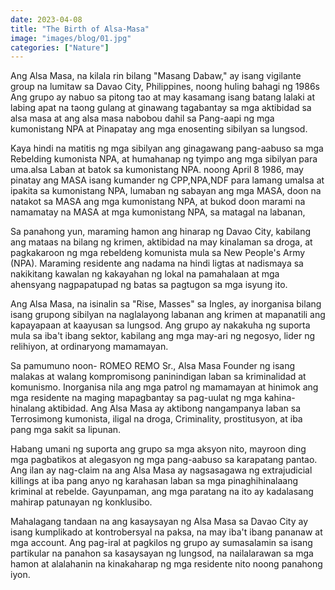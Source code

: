 ```yaml
---
date: 2023-04-08
title: "The Birth of Alsa-Masa"
image: "images/blog/01.jpg"
categories: ["Nature"]
---
```


Ang Alsa Masa, na kilala rin bilang "Masang Dabaw," ay isang vigilante group na lumitaw sa Davao City, Philippines, noong huling bahagi ng 1986s Ang grupo ay nabuo sa pitong tao at may kasamang isang batang lalaki at labing apat na taong gulang at ginawang tagabantay sa mga aktibidad sa alsa masa at ang alsa masa nabobou dahil sa Pang-aapi ng mga kumonistang NPA at Pinapatay ang mga enosenting sibilyan sa lungsod.

Kaya hindi na matitis ng mga sibilyan ang ginagawang pang-aabuso sa mga Rebelding kumonista NPA, at humahanap ng tyimpo ang mga sibilyan para uma.alsa Laban at batok sa kumonistang NPA. noong April 8 1986, may pinatay ang MASA isang kumander ng CPP,NPA,NDF para lamang umalsa at ipakita sa kumonistang NPA, lumaban ng sabayan ang mga MASA, doon na natakot sa MASA ang mga kumonistang NPA, at bukod doon marami na namamatay na MASA at mga kumonistang NPA, sa matagal na labanan,

Sa panahong yun, maraming hamon ang hinarap ng Davao City, kabilang ang mataas na bilang ng krimen, aktibidad na may kinalaman sa droga, at pagkakaroon ng mga rebeldeng komunista mula sa New People's Army (NPA). Maraming residente ang nadama na hindi ligtas at nadismaya sa nakikitang kawalan ng kakayahan ng lokal na pamahalaan at mga ahensyang nagpapatupad ng batas sa pagtugon sa mga isyung ito.

Ang Alsa Masa, na isinalin sa "Rise, Masses" sa Ingles, ay inorganisa bilang isang grupong sibilyan na naglalayong labanan ang krimen at mapanatili ang kapayapaan at kaayusan sa lungsod. Ang grupo ay nakakuha ng suporta mula sa iba't ibang sektor, kabilang ang mga may-ari ng negosyo, lider ng relihiyon, at ordinaryong mamamayan.

Sa pamumuno noon- ROMEO REMO Sr., Alsa Masa Founder ng isang malakas at walang kompromisong paninindigan laban sa kriminalidad at komunismo. Inorganisa nila ang mga patrol ng mamamayan at hinimok ang mga residente na maging mapagbantay sa pag-uulat ng mga kahina-hinalang aktibidad. Ang Alsa Masa ay aktibong nangampanya laban sa Terrosimong kumonista, iligal na droga, Criminality, prostitusyon, at iba pang mga sakit sa lipunan.

Habang umani ng suporta ang grupo sa mga aksyon nito, mayroon ding mga pagbatikos at alegasyon ng mga pang-aabuso sa karapatang pantao. Ang ilan ay nag-claim na ang Alsa Masa ay nagsasagawa ng extrajudicial killings at iba pang anyo ng karahasan laban sa mga pinaghihinalaang kriminal at rebelde. Gayunpaman, ang mga paratang na ito ay kadalasang mahirap patunayan ng konklusibo.

Mahalagang tandaan na ang kasaysayan ng Alsa Masa sa Davao City ay isang kumplikado at kontrobersyal na paksa, na may iba't ibang pananaw at mga account. Ang pag-iral at pagkilos ng grupo ay sumasalamin sa isang partikular na panahon sa kasaysayan ng lungsod, na nailalarawan sa mga hamon at alalahanin na kinakaharap ng mga residente nito noong panahong iyon.